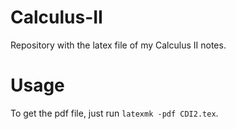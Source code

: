 # Calculus-II
Repository with the latex file of my Calculus II notes.

# Usage
To get the pdf file, just run `latexmk -pdf CDI2.tex`.
